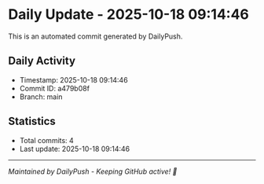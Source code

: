# Daily Update - 2025-10-18 09:14:46

This is an automated commit generated by DailyPush.

## Daily Activity
- Timestamp: 2025-10-18 09:14:46
- Commit ID: a479b08f
- Branch: main

## Statistics
- Total commits: 4
- Last update: 2025-10-18 09:14:46

---
*Maintained by DailyPush - Keeping GitHub active! 🚀*

